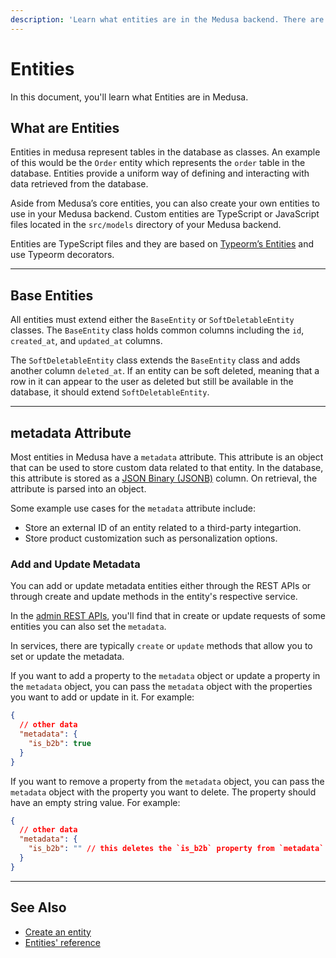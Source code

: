 ```yaml
---
description: 'Learn what entities are in the Medusa backend. There are entities in the Medusa backend, and developers can create custom entities.'
---
```


# Entities

In this document, you'll learn what Entities are in Medusa.

## What are Entities

Entities in medusa represent tables in the database as classes. An example of this would be the `Order` entity which represents the `order` table in the database. Entities provide a uniform way of defining and interacting with data retrieved from the database.

Aside from Medusa’s core entities, you can also create your own entities to use in your Medusa backend. Custom entities are TypeScript or JavaScript files located in the `src/models` directory of your Medusa backend.

Entities are TypeScript files and they are based on [Typeorm’s Entities](https://typeorm.io/entities) and use Typeorm decorators.

---

## Base Entities

All entities must extend either the `BaseEntity` or `SoftDeletableEntity` classes. The `BaseEntity` class holds common columns including the `id`, `created_at`, and `updated_at` columns.

The `SoftDeletableEntity` class extends the `BaseEntity` class and adds another column `deleted_at`. If an entity can be soft deleted, meaning that a row in it can appear to the user as deleted but still be available in the database, it should extend `SoftDeletableEntity`.

---

## metadata Attribute

Most entities in Medusa have a `metadata` attribute. This attribute is an object that can be used to store custom data related to that entity. In the database, this attribute is stored as a [JSON Binary (JSONB)](https://www.postgresql.org/docs/current/datatype-json.html#JSON-CONTAINMENT) column. On retrieval, the attribute is parsed into an object.

Some example use cases for the `metadata` attribute include:

- Store an external ID of an entity related to a third-party integartion.
- Store product customization such as personalization options.

### Add and Update Metadata

You can add or update metadata entities either through the REST APIs or through create and update methods in the entity's respective service.

In the [admin REST APIs](/api/admin), you'll find that in create or update requests of some entities you can also set the `metadata`.

In services, there are typically `create` or `update` methods that allow you to set or update the metadata.

If you want to add a property to the `metadata` object or update a property in the `metadata` object, you can pass the `metadata` object with the properties you want to add or update in it. For example:

```json
{
  // other data
  "metadata": {
    "is_b2b": true
  }
}
```

If you want to remove a property from the `metadata` object, you can pass the `metadata` object with the property you want to delete. The property should have an empty string value. For example:

```json
{
  // other data
  "metadata": {
    "is_b2b": "" // this deletes the `is_b2b` property from `metadata`
  }
}
```

---

## See Also

- [Create an entity](./index.md)
- [Entities' reference](../../../references/entities/classes/Address.md)